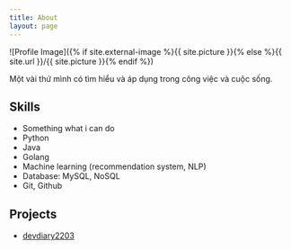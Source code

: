 ```yaml
---
title: About
layout: page
---
```

![Profile Image]({% if site.external-image %}{{ site.picture }}{% else %}{{ site.url }}/{{ site.picture }}{% endif %})

<p>Một vài thứ mình có tìm hiểu và áp dụng trong công việc và cuộc sống.</p>

<h2>Skills</h2>

<ul class="skill-list">
	<li>Something what i can do</li>
	<li>Python</li>
	<li>Java</li>
	<li>Golang</li>
	<li>Machine learning (recommendation system, NLP)</li>
	<li>Database: MySQL, NoSQL</li>
	<li>Git, Github</li>
</ul>

<h2>Projects</h2>

<ul>
	<li><a href="https://github.com/">devdiary2203</a></li>
</ul>

